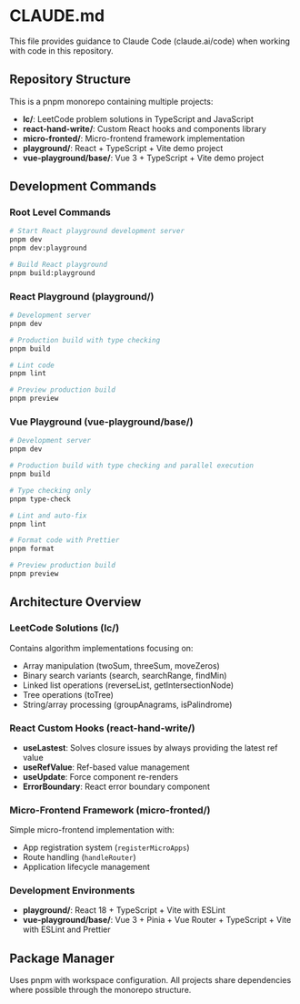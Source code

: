 # CLAUDE.md

This file provides guidance to Claude Code (claude.ai/code) when working with code in this repository.

## Repository Structure

This is a pnpm monorepo containing multiple projects:

- **lc/**: LeetCode problem solutions in TypeScript and JavaScript
- **react-hand-write/**: Custom React hooks and components library
- **micro-fronted/**: Micro-frontend framework implementation
- **playground/**: React + TypeScript + Vite demo project
- **vue-playground/base/**: Vue 3 + TypeScript + Vite demo project

## Development Commands

### Root Level Commands
```bash
# Start React playground development server
pnpm dev
pnpm dev:playground

# Build React playground
pnpm build:playground
```

### React Playground (playground/)
```bash
# Development server
pnpm dev

# Production build with type checking
pnpm build

# Lint code
pnpm lint

# Preview production build
pnpm preview
```

### Vue Playground (vue-playground/base/)
```bash
# Development server
pnpm dev

# Production build with type checking and parallel execution
pnpm build

# Type checking only
pnpm type-check

# Lint and auto-fix
pnpm lint

# Format code with Prettier
pnpm format

# Preview production build
pnpm preview
```

## Architecture Overview

### LeetCode Solutions (lc/)
Contains algorithm implementations focusing on:
- Array manipulation (twoSum, threeSum, moveZeros)
- Binary search variants (search, searchRange, findMin)
- Linked list operations (reverseList, getIntersectionNode)
- Tree operations (toTree)
- String/array processing (groupAnagrams, isPalindrome)

### React Custom Hooks (react-hand-write/)
- **useLastest**: Solves closure issues by always providing the latest ref value
- **useRefValue**: Ref-based value management
- **useUpdate**: Force component re-renders
- **ErrorBoundary**: React error boundary component

### Micro-Frontend Framework (micro-fronted/)
Simple micro-frontend implementation with:
- App registration system (`registerMicroApps`)
- Route handling (`handleRouter`)
- Application lifecycle management

### Development Environments
- **playground/**: React 18 + TypeScript + Vite with ESLint
- **vue-playground/base/**: Vue 3 + Pinia + Vue Router + TypeScript + Vite with ESLint and Prettier

## Package Manager
Uses pnpm with workspace configuration. All projects share dependencies where possible through the monorepo structure.